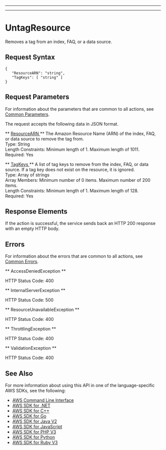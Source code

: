 --------

--------

# UntagResource<a name="API_UntagResource"></a>

Removes a tag from an index, FAQ, or a data source\.

## Request Syntax<a name="API_UntagResource_RequestSyntax"></a>

```
{
   "ResourceARN": "string",
   "TagKeys": [ "string" ]
}
```

## Request Parameters<a name="API_UntagResource_RequestParameters"></a>

For information about the parameters that are common to all actions, see [Common Parameters](CommonParameters.md)\.

The request accepts the following data in JSON format\.

 ** [ ResourceARN ](#API_UntagResource_RequestSyntax) **   <a name="Kendra-UntagResource-request-ResourceARN"></a>
The Amazon Resource Name \(ARN\) of the index, FAQ, or data source to remove the tag from\.  
Type: String  
Length Constraints: Minimum length of 1\. Maximum length of 1011\.  
Required: Yes

 ** [ TagKeys ](#API_UntagResource_RequestSyntax) **   <a name="Kendra-UntagResource-request-TagKeys"></a>
A list of tag keys to remove from the index, FAQ, or data source\. If a tag key does not exist on the resource, it is ignored\.  
Type: Array of strings  
Array Members: Minimum number of 0 items\. Maximum number of 200 items\.  
Length Constraints: Minimum length of 1\. Maximum length of 128\.  
Required: Yes

## Response Elements<a name="API_UntagResource_ResponseElements"></a>

If the action is successful, the service sends back an HTTP 200 response with an empty HTTP body\.

## Errors<a name="API_UntagResource_Errors"></a>

For information about the errors that are common to all actions, see [Common Errors](CommonErrors.md)\.

 ** AccessDeniedException **   
  
HTTP Status Code: 400

 ** InternalServerException **   
  
HTTP Status Code: 500

 ** ResourceUnavailableException **   
  
HTTP Status Code: 400

 ** ThrottlingException **   
  
HTTP Status Code: 400

 ** ValidationException **   
  
HTTP Status Code: 400

## See Also<a name="API_UntagResource_SeeAlso"></a>

For more information about using this API in one of the language\-specific AWS SDKs, see the following:
+  [ AWS Command Line Interface](https://docs.aws.amazon.com/goto/aws-cli/kendra-2019-02-03/UntagResource) 
+  [ AWS SDK for \.NET](https://docs.aws.amazon.com/goto/DotNetSDKV3/kendra-2019-02-03/UntagResource) 
+  [ AWS SDK for C\+\+](https://docs.aws.amazon.com/goto/SdkForCpp/kendra-2019-02-03/UntagResource) 
+  [ AWS SDK for Go](https://docs.aws.amazon.com/goto/SdkForGoV1/kendra-2019-02-03/UntagResource) 
+  [ AWS SDK for Java V2](https://docs.aws.amazon.com/goto/SdkForJavaV2/kendra-2019-02-03/UntagResource) 
+  [ AWS SDK for JavaScript](https://docs.aws.amazon.com/goto/AWSJavaScriptSDK/kendra-2019-02-03/UntagResource) 
+  [ AWS SDK for PHP V3](https://docs.aws.amazon.com/goto/SdkForPHPV3/kendra-2019-02-03/UntagResource) 
+  [ AWS SDK for Python](https://docs.aws.amazon.com/goto/boto3/kendra-2019-02-03/UntagResource) 
+  [ AWS SDK for Ruby V3](https://docs.aws.amazon.com/goto/SdkForRubyV3/kendra-2019-02-03/UntagResource) 